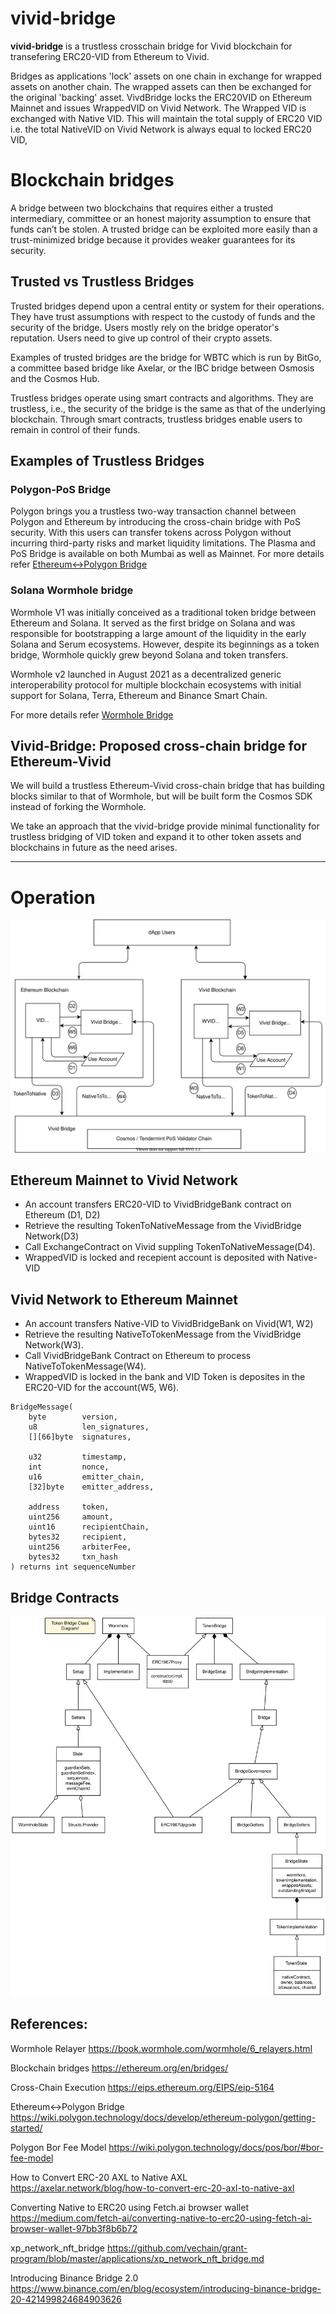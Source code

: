 # vivid-bridge
**vivid-bridge** is a trustless crosschain bridge for Vivid blockchain for transefering ERC20-VID from Ethereum to Vivid.

Bridges as applications 'lock' assets on one chain in exchange for wrapped assets on another chain. The wrapped assets can then be exchanged for the original 'backing' asset. VivdBridge locks the ERC20VID on Ethereum Mainnet and issues WrappedVID on Vivid Network. The Wrapped VID is exchanged with Native VID. This will maintain the total supply of ERC20 VID i.e. the total NativeVID on Vivid Network is always equal to locked ERC20 VID,

# Blockchain bridges

A bridge between two blockchains that requires either a trusted intermediary, committee or an honest majority assumption to ensure that funds can’t be stolen. A trusted bridge can be exploited more easily than a trust-minimized bridge because it provides weaker guarantees for its security.


## Trusted vs Trustless Bridges
Trusted bridges depend upon a central entity or system for their operations. They have trust assumptions with respect to the custody of funds and the security of the bridge. Users mostly rely on the bridge operator's reputation. Users need to give up control of their crypto assets.

Examples of trusted bridges are the bridge for WBTC which is run by BitGo, a committee based bridge like Axelar, or the IBC bridge between Osmosis and the Cosmos Hub.

Trustless bridges operate using smart contracts and algorithms. They are trustless, i.e., the security of the bridge is the same as that of the underlying blockchain. Through smart contracts, trustless bridges enable users to remain in control of their funds.

## Examples of Trustless Bridges
### Polygon-PoS Bridge
Polygon brings you a trustless two-way transaction channel between Polygon and Ethereum by introducing the cross-chain bridge with PoS security. With this users can transfer tokens across Polygon without incurring third-party risks and market liquidity limitations. The Plasma and PoS Bridge is available on both Mumbai as well as Mainnet.
For more details refer [Ethereum↔Polygon Bridge](https://wiki.polygon.technology/docs/develop/ethereum-polygon/getting-started/)

### Solana Wormhole bridge
Wormhole V1  was initially conceived as a traditional token bridge between Ethereum and Solana. It served as the first bridge on Solana and was responsible for bootstrapping a large amount of the liquidity in the early Solana and Serum ecosystems. However, despite its beginnings as a token bridge, Wormhole quickly grew beyond Solana and token transfers.

Wormhole v2 launched in August 2021 as a decentralized generic interoperability protocol for multiple blockchain ecosystems with initial support for Solana, Terra, Ethereum and Binance Smart Chain.

For more details refer [Wormhole Bridge](https://book.wormhole.com/)

## Vivid-Bridge:  Proposed cross-chain bridge for Ethereum-Vivid 
We will build a trustless Ethereum-Vivid cross-chain bridge that has building blocks similar to that of Wormhole, but will be built form the Cosmos SDK instead of forking the Wormhole. 

We take an approach that the vivid-bridge provide minimal functionality for trustless bridging of VID token and expand it to other token assets and blockchains in future as the need arises.

---
# Operation

![Overview of VividBridge](architecture/images/bridge-overview.drawio.svg)
## Ethereum Mainnet to Vivid Network
* An account transfers ERC20-VID to VividBridgeBank contract on Ethereum (D1, D2)
* Retrieve the resulting TokenToNativeMessage from the VividBridge Network(D3)
* Call ExchangeContract on Vivid suppling TokenToNativeMessage(D4).
* WrappedVID is locked and recepient account is deposited with Native-VID

## Vivid Network to Ethereum Mainnet
* An account transfers Native-VID to VividBridgeBank on Vivid(W1, W2)
* Retrieve the resulting NativeToTokenMessage from the VividBridge Network(W3).
* Call VividBridgeBank Contract on Ethereum to process NativeToTokenMessage(W4).
* WrappedVID is locked in the bank and VID Token is deposites in the ERC20-VID for the account(W5, W6).

```
BridgeMessage(
    byte        version,
    u8          len_signatures,
    [][66]byte  signatures,

    u32         timestamp,
    int         nonce,
    u16         emitter_chain, 
    [32]byte    emitter_address,

    address     token,
    uint256     amount,
    uint16      recipientChain,
    bytes32     recipient,
    uint256     arbiterFee,
    bytes32     txn_hash
) returns int sequenceNumber

```
## Bridge Contracts
![Token Bridge Contracts](architecture/images/contracts_class_diagram.svg)
## References:

Wormhole Relayer
https://book.wormhole.com/wormhole/6_relayers.html

Blockchain bridges
https://ethereum.org/en/bridges/

Cross-Chain Execution
https://eips.ethereum.org/EIPS/eip-5164

Ethereum↔Polygon Bridge
https://wiki.polygon.technology/docs/develop/ethereum-polygon/getting-started/

Polygon Bor Fee Model
https://wiki.polygon.technology/docs/pos/bor/#bor-fee-model

How to Convert ERC-20 AXL to Native AXL
https://axelar.network/blog/how-to-convert-erc-20-axl-to-native-axl


Converting Native to ERC20 using Fetch.ai browser wallet
https://medium.com/fetch-ai/converting-native-to-erc20-using-fetch-ai-browser-wallet-97bb3f8b6b72

xp_network_nft_bridge
https://github.com/vechain/grant-program/blob/master/applications/xp_network_nft_bridge.md

Introducing Binance Bridge 2.0
https://www.binance.com/en/blog/ecosystem/introducing-binance-bridge-20-421499824684903626

